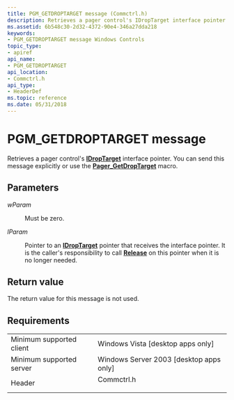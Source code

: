 ```yaml
---
title: PGM_GETDROPTARGET message (Commctrl.h)
description: Retrieves a pager control's IDropTarget interface pointer. You can send this message explicitly or use the Pager\_GetDropTarget macro.
ms.assetid: 6b548c30-2d32-4372-90e4-346a27dda218
keywords:
- PGM_GETDROPTARGET message Windows Controls
topic_type:
- apiref
api_name:
- PGM_GETDROPTARGET
api_location:
- Commctrl.h
api_type:
- HeaderDef
ms.topic: reference
ms.date: 05/31/2018
---
```


# PGM\_GETDROPTARGET message

Retrieves a pager control's [**IDropTarget**](/windows/desktop/api/oleidl/nn-oleidl-idroptarget) interface pointer. You can send this message explicitly or use the [**Pager\_GetDropTarget**](/windows/desktop/api/Commctrl/nf-commctrl-pager_getdroptarget) macro.

## Parameters

<dl> <dt>

*wParam* 
</dt> <dd>Must be zero.</dd> <dt>

*lParam* 
</dt> <dd>

Pointer to an [**IDropTarget**](/windows/desktop/api/oleidl/nn-oleidl-idroptarget) pointer that receives the interface pointer. It is the caller's responsibility to call [**Release**](/windows/desktop/api/unknwn/nf-unknwn-iunknown-release) on this pointer when it is no longer needed.

</dd> </dl>

## Return value

The return value for this message is not used.

## Requirements



|                                     |                                                                                       |
|-------------------------------------|---------------------------------------------------------------------------------------|
| Minimum supported client<br/> | Windows Vista \[desktop apps only\]<br/>                                        |
| Minimum supported server<br/> | Windows Server 2003 \[desktop apps only\]<br/>                                  |
| Header<br/>                   | <dl> <dt>Commctrl.h</dt> </dl> |



 

